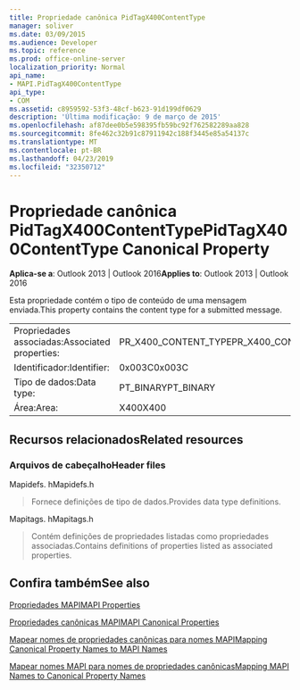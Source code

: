 ```yaml
---
title: Propriedade canônica PidTagX400ContentType
manager: soliver
ms.date: 03/09/2015
ms.audience: Developer
ms.topic: reference
ms.prod: office-online-server
localization_priority: Normal
api_name:
- MAPI.PidTagX400ContentType
api_type:
- COM
ms.assetid: c8959592-53f3-48cf-b623-91d199df0629
description: 'Última modificação: 9 de março de 2015'
ms.openlocfilehash: af87dee0b5e598395fb59bc92f762582289aa828
ms.sourcegitcommit: 8fe462c32b91c87911942c188f3445e85a54137c
ms.translationtype: MT
ms.contentlocale: pt-BR
ms.lasthandoff: 04/23/2019
ms.locfileid: "32350712"
---
```

# <a name="pidtagx400contenttype-canonical-property"></a><span data-ttu-id="f3e8e-103">Propriedade canônica PidTagX400ContentType</span><span class="sxs-lookup"><span data-stu-id="f3e8e-103">PidTagX400ContentType Canonical Property</span></span>

  
  
<span data-ttu-id="f3e8e-104">**Aplica-se a**: Outlook 2013 | Outlook 2016</span><span class="sxs-lookup"><span data-stu-id="f3e8e-104">**Applies to**: Outlook 2013 | Outlook 2016</span></span> 
  
<span data-ttu-id="f3e8e-105">Esta propriedade contém o tipo de conteúdo de uma mensagem enviada.</span><span class="sxs-lookup"><span data-stu-id="f3e8e-105">This property contains the content type for a submitted message.</span></span>
  
|||
|:-----|:-----|
|<span data-ttu-id="f3e8e-106">Propriedades associadas:</span><span class="sxs-lookup"><span data-stu-id="f3e8e-106">Associated properties:</span></span>  <br/> |<span data-ttu-id="f3e8e-107">PR_X400_CONTENT_TYPE</span><span class="sxs-lookup"><span data-stu-id="f3e8e-107">PR_X400_CONTENT_TYPE</span></span>  <br/> |
|<span data-ttu-id="f3e8e-108">Identificador:</span><span class="sxs-lookup"><span data-stu-id="f3e8e-108">Identifier:</span></span>  <br/> |<span data-ttu-id="f3e8e-109">0x003C</span><span class="sxs-lookup"><span data-stu-id="f3e8e-109">0x003C</span></span>  <br/> |
|<span data-ttu-id="f3e8e-110">Tipo de dados:</span><span class="sxs-lookup"><span data-stu-id="f3e8e-110">Data type:</span></span>  <br/> |<span data-ttu-id="f3e8e-111">PT_BINARY</span><span class="sxs-lookup"><span data-stu-id="f3e8e-111">PT_BINARY</span></span>  <br/> |
|<span data-ttu-id="f3e8e-112">Área:</span><span class="sxs-lookup"><span data-stu-id="f3e8e-112">Area:</span></span>  <br/> |<span data-ttu-id="f3e8e-113">X400</span><span class="sxs-lookup"><span data-stu-id="f3e8e-113">X400</span></span>  <br/> |
   
## <a name="related-resources"></a><span data-ttu-id="f3e8e-114">Recursos relacionados</span><span class="sxs-lookup"><span data-stu-id="f3e8e-114">Related resources</span></span>

### <a name="header-files"></a><span data-ttu-id="f3e8e-115">Arquivos de cabeçalho</span><span class="sxs-lookup"><span data-stu-id="f3e8e-115">Header files</span></span>

<span data-ttu-id="f3e8e-116">Mapidefs. h</span><span class="sxs-lookup"><span data-stu-id="f3e8e-116">Mapidefs.h</span></span>
  
> <span data-ttu-id="f3e8e-117">Fornece definições de tipo de dados.</span><span class="sxs-lookup"><span data-stu-id="f3e8e-117">Provides data type definitions.</span></span>
    
<span data-ttu-id="f3e8e-118">Mapitags. h</span><span class="sxs-lookup"><span data-stu-id="f3e8e-118">Mapitags.h</span></span>
  
> <span data-ttu-id="f3e8e-119">Contém definições de propriedades listadas como propriedades associadas.</span><span class="sxs-lookup"><span data-stu-id="f3e8e-119">Contains definitions of properties listed as associated properties.</span></span>
    
## <a name="see-also"></a><span data-ttu-id="f3e8e-120">Confira também</span><span class="sxs-lookup"><span data-stu-id="f3e8e-120">See also</span></span>



[<span data-ttu-id="f3e8e-121">Propriedades MAPI</span><span class="sxs-lookup"><span data-stu-id="f3e8e-121">MAPI Properties</span></span>](mapi-properties.md)
  
[<span data-ttu-id="f3e8e-122">Propriedades canônicas MAPI</span><span class="sxs-lookup"><span data-stu-id="f3e8e-122">MAPI Canonical Properties</span></span>](mapi-canonical-properties.md)
  
[<span data-ttu-id="f3e8e-123">Mapear nomes de propriedades canônicas para nomes MAPI</span><span class="sxs-lookup"><span data-stu-id="f3e8e-123">Mapping Canonical Property Names to MAPI Names</span></span>](mapping-canonical-property-names-to-mapi-names.md)
  
[<span data-ttu-id="f3e8e-124">Mapear nomes MAPI para nomes de propriedades canônicas</span><span class="sxs-lookup"><span data-stu-id="f3e8e-124">Mapping MAPI Names to Canonical Property Names</span></span>](mapping-mapi-names-to-canonical-property-names.md)

